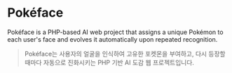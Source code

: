 # Pokéface

Pokéface is a PHP-based AI web project that assigns a unique Pokémon to each user's face and evolves it automatically upon repeated recognition.

> Pokéface는 사용자의 얼굴을 인식하여 고유한 포켓몬을 부여하고, 다시 등장할 때마다 자동으로 진화시키는 PHP 기반 AI 도감 웹 프로젝트입니다.
